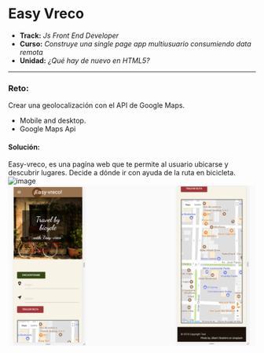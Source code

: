 # Easy Vreco

* **Track:** _Js Front End Developer_
* **Curso:** _Construye una single page app multiusuario consumiendo data remota_
* **Unidad:** _¿Qué hay de nuevo en HTML5?_

***

### Reto:
Crear una geolocalización con el API de Google Maps.

* Mobile and desktop.
* Google Maps Api

#### Solución:

Easy-vreco, es una pagína web que te permite al usuario ubicarse y descubrir lugares. Decide a dónde ir con ayuda de la ruta en bicicleta.
![image](https://user-images.githubusercontent.com/32288071/37632960-7de37d0c-2bbe-11e8-8d2f-a852bcc5b118.png)
![webmobile](assets/images/file.png)
